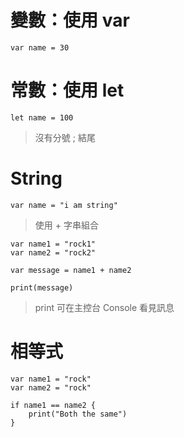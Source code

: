 # 變數：使用 var

	var name = 30
	
# 常數：使用 let

	let name = 100
	
> 沒有分號 ; 結尾

# String

	var name = "i am string"
	
> 使用 + 字串組合

	var name1 = "rock1"
	var name2 = "rock2"
	
	var message = name1 + name2
	
	print(message)

> print 可在主控台 Console 看見訊息

# 相等式

	var name1 = "rock"
	var name2 = "rock"
	
	if name1 == name2 {
		print("Both the same")
	}

